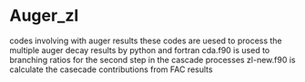 # Auger_zl
codes involving with auger results
these codes are uesed to process the multiple auger decay results by python and fortran
cda.f90 is used to branching ratios for the second step in the cascade processes
zl-new.f90 is calculate the casecade contributions from FAC results
